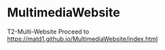 # MultimediaWebsite
T2-Multi-Website
Proceed to https://matd1.github.io/MultimediaWebsite/index.html
